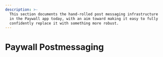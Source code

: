 ```yaml
---
description: >-
  This section documents the hand-rolled post messaging infrastructure present
  in the Paywall app today, with an aim toward making it easy to fully and
  confidently replace it with something more robust.
---
```


# Paywall Postmessaging

